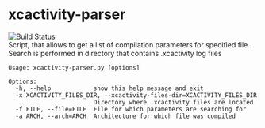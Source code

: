 xcactivity-parser
================
[![Build Status](https://travis-ci.org/DyCI/xcactivity-parser.svg?branch=master)](https://travis-ci.org/DyCI/xcactivity-parser)  
Script, that allows to get a list of compilation parameters for specified file. Search is performed in directory that contains .xcactivity log files

```
Usage: xcactivity-parser.py [options]

Options:
  -h, --help            show this help message and exit
  -x XCACTIVITY_FILES_DIR, --xcactivity-files-dir=XCACTIVITY_FILES_DIR
                        Directory where .xcactivity files are located
  -f FILE, --file=FILE  File for which parameters are searching for
  -a ARCH, --arch=ARCH  Architecture for which file was compiled
```

